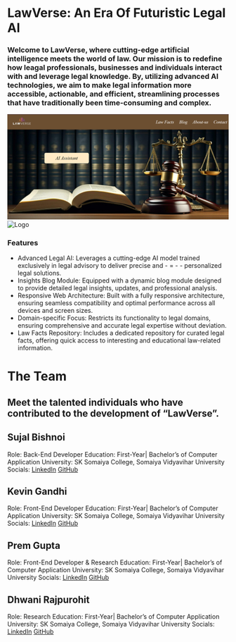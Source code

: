 # LawVerse: An Era Of Futuristic Legal AI

### Welcome to LawVerse, where cutting-edge artificial intelligence meets the world of law. Our mission is to redefine how leagal professionals, businesses and individuals interact with and leverage legal knowledge. By, utilizing advanced AI technologies, we aim to make legal information more accessible, actionable, and efficient, streamlining processes that have traditionally been time-consuming and complex.

![Homepage](./public/images/homepageSS.png)
![Logo](./public/images/logo.jpg)

### Features
- Advanced Legal AI: Leverages a cutting-edge AI model trained exclusively in legal advisory to deliver precise and - = - - personalized legal solutions.
- Insights Blog Module: Equipped with a dynamic blog module designed to provide detailed legal insights, updates, and professional analysis.
- Responsive Web Architecture: Built with a fully responsive architecture, ensuring seamless compatibility and optimal performance across all devices and screen sizes.
- Domain-specific Focus: Restricts its functionality to legal domains, ensuring comprehensive and accurate legal expertise without deviation.
- Law Facts Repository: Includes a dedicated repository for curated legal facts, offering quick access to interesting and educational law-related information.

# The Team

## Meet the talented individuals who have contributed to the development of “LawVerse”.

## Sujal Bishnoi
Role: Back-End Developer 
Education: First-Year| Bachelor’s of Computer Application
University: SK Somaiya College, Somaiya Vidyavihar University
Socials: [LinkedIn](https://www.linkedin.com/in/sujal-bishnoi-5493b3327/) [GitHub](https://github.com/bishnoisujal99)

## Kevin Gandhi
Role: Front-End Developer
Education: First-Year| Bachelor’s of Computer Application
University: SK Somaiya College, Somaiya Vidyavihar University
Socials: [LinkedIn](https://www.linkedin.com/in/kevin-gandhi-208617320/) [GitHub](https://github.com/KGandhi90)

## Prem Gupta
Role: Front-End Developer & Research
Education: First-Year| Bachelor’s of Computer Application
University: SK Somaiya College, Somaiya Vidyavihar University
Socials: [LinkedIn](https://www.linkedin.com/in/prem-gupta-616489335/) [GitHub](https://github.com/PremGupta06/)

## Dhwani Rajpurohit
Role: Research
Education: First-Year| Bachelor’s of Computer Application
University: SK Somaiya College, Somaiya Vidyavihar University
Socials: [LinkedIn](https://www.linkedin.com/in/dhwani-rajpurohit-534314304/) [GitHub](https://github.com/dhwanidecoded/)

